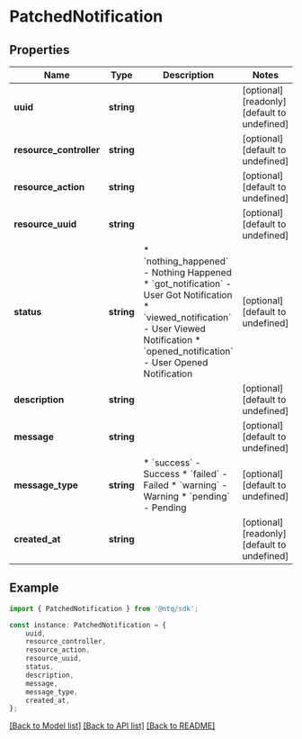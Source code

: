 # PatchedNotification


## Properties

Name | Type | Description | Notes
------------ | ------------- | ------------- | -------------
**uuid** | **string** |  | [optional] [readonly] [default to undefined]
**resource_controller** | **string** |  | [optional] [default to undefined]
**resource_action** | **string** |  | [optional] [default to undefined]
**resource_uuid** | **string** |  | [optional] [default to undefined]
**status** | **string** | * &#x60;nothing_happened&#x60; - Nothing Happened * &#x60;got_notification&#x60; - User Got Notification * &#x60;viewed_notification&#x60; - User Viewed Notification * &#x60;opened_notification&#x60; - User Opened Notification | [optional] [default to undefined]
**description** | **string** |  | [optional] [default to undefined]
**message** | **string** |  | [optional] [default to undefined]
**message_type** | **string** | * &#x60;success&#x60; - Success * &#x60;failed&#x60; - Failed * &#x60;warning&#x60; - Warning * &#x60;pending&#x60; - Pending | [optional] [default to undefined]
**created_at** | **string** |  | [optional] [readonly] [default to undefined]

## Example

```typescript
import { PatchedNotification } from '@ntq/sdk';

const instance: PatchedNotification = {
    uuid,
    resource_controller,
    resource_action,
    resource_uuid,
    status,
    description,
    message,
    message_type,
    created_at,
};
```

[[Back to Model list]](../README.md#documentation-for-models) [[Back to API list]](../README.md#documentation-for-api-endpoints) [[Back to README]](../README.md)
